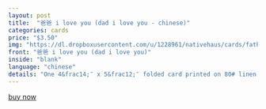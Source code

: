 ```yaml
---
layout: post
title:  "爸爸 i love you (dad i love you - chinese)"
categories: cards
price: "$3.50"
img: "https://dl.dropboxusercontent.com/u/1228961/nativehaus/cards/fathersday2014/c-papa-iloveyou.jpg"
front: "爸爸 i love you (dad i love you)"
inside: "blank"
language: "chinese"
details: "One 4&frac14;″ x 5&frac12;″ folded card printed on 80# linen cardstock paired with a white envelope."
---
```


<a href="https://gum.co/dUga" class="button button--green">buy now</a> <script type="text/javascript" src="https://gumroad.com/js/gumroad.js"></script>
